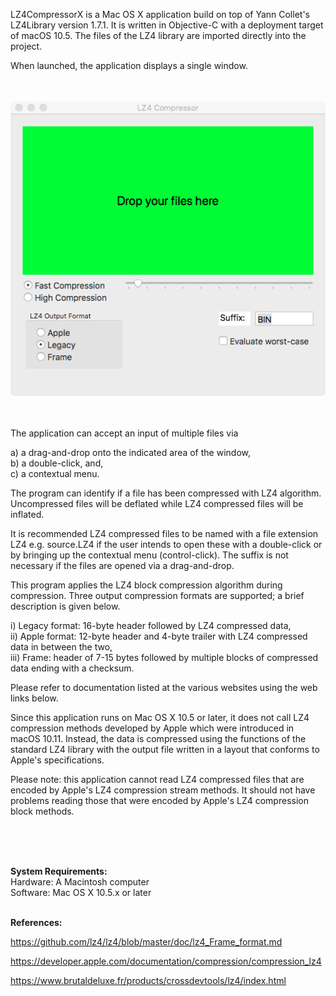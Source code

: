 LZ4CompressorX is a Mac OS X application build on top of Yann Collet's LZ4Library version 1.7.1. It is written in Objective-C with a deployment target of macOS 10.5. The files of the LZ4 library are imported directly into the project. 

When launched, the application displays a single window.
<br />
<br />
<br />

![ScreenShot](UserInterface.png)
<br />
<br />
<br />

The application can accept an input of multiple files via

a) a drag-and-drop onto the indicated area of the window,<br />
b) a double-click, and,<br />
c) a contextual menu.


The program can identify if a file has been compressed with LZ4 algorithm. Uncompressed files will be deflated while LZ4 compressed files will be inflated.


It is recommended LZ4 compressed files to be named with a file extension LZ4 e.g. source.LZ4 if the user intends to open these with a double-click or by bringing up the contextual menu (control-click). The suffix is not necessary if the files are opened via a drag-and-drop.


This program applies the LZ4 block compression algorithm during compression. Three output compression formats are supported; a brief description is given below.
<br />

  i) Legacy format: 16-byte header followed by LZ4 compressed data, <br />
 ii) Apple format: 12-byte header and 4-byte trailer with LZ4 compressed data in between the two,<br />
iii) Frame: header of 7-15 bytes followed by multiple blocks of compressed data ending with a checksum.<br />


Please refer to documentation listed at the various websites using the web links below.


Since this application runs on Mac OS X 10.5 or later, it does not call LZ4 compression methods developed by Apple which were introduced in macOS 10.11. Instead, the data is compressed using the functions of the standard LZ4 library with the output file written in a layout that conforms to Apple's specifications.


Please note: this application cannot read LZ4 compressed files that are encoded by Apple's LZ4 compression stream methods. It should not have problems reading those that were encoded by Apple's LZ4 compression block methods.

<br />
<br />
<br />

**System Requirements:**<br />
Hardware: A Macintosh computer<br />
Software: Mac OS X 10.5.x or later
<br />
<br />

**References:**

https://github.com/lz4/lz4/blob/master/doc/lz4_Frame_format.md

https://developer.apple.com/documentation/compression/compression_lz4

https://www.brutaldeluxe.fr/products/crossdevtools/lz4/index.html
